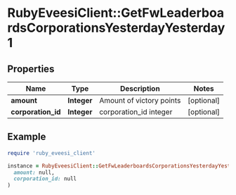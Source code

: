 # RubyEveesiClient::GetFwLeaderboardsCorporationsYesterdayYesterday1

## Properties

| Name | Type | Description | Notes |
| ---- | ---- | ----------- | ----- |
| **amount** | **Integer** | Amount of victory points | [optional] |
| **corporation_id** | **Integer** | corporation_id integer | [optional] |

## Example

```ruby
require 'ruby_eveesi_client'

instance = RubyEveesiClient::GetFwLeaderboardsCorporationsYesterdayYesterday1.new(
  amount: null,
  corporation_id: null
)
```

